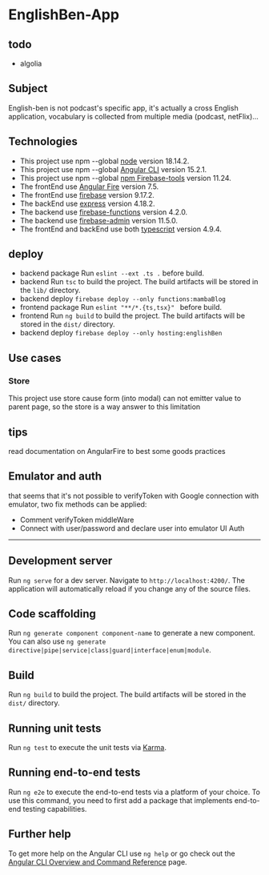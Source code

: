 # EnglishBen-App

## todo
- algolia

## Subject 
English-ben is not podcast's specific app, it's actually a cross English application, vocabulary is collected from multiple media (podcast, netFlix)...

## Technologies
- This project use npm --global [node](https://nodejs.org/en) version 18.14.2.
- This project use npm --global [Angular CLI](https://github.com/angular/angular-cli) version 15.2.1.
- This project use npm --global [npm Firebase-tools](https://www.npmjs.com/package/firebase-tools) version 11.24.
- The frontEnd use [Angular Fire](https://github.com/angular/angularfire) version 7.5.
- The frontEnd use [firebase](https://www.npmjs.com/package/firebase) version 9.17.2.
- The backEnd use [express](http://expressjs.com/) version 4.18.2.
- The backend use [firebase-functions](https://www.npmjs.com/package/firebase-functions) version 4.2.0.
- The backend use [firebase-admin](https://www.npmjs.com/package/firebase-admin) version 11.5.0.
- The frontEnd and backEnd use both [typescript](https://www.typescriptlang.org/) version 4.9.4.

## deploy
- backend package Run `eslint --ext .ts .` before build.
- backend Run `tsc` to build the project. The build artifacts will be stored in the `lib/` directory.
- backend deploy `firebase deploy --only functions:mambaBlog`
- frontend package Run `eslint "**/*.{ts,tsx}" ` before build.
- frontend Run `ng build` to build the project. The build artifacts will be stored in the `dist/` directory.
- backend deploy `firebase deploy --only hosting:englishBen`

## Use cases

### Store
This project use store cause form (into modal) can not emitter value to parent page, so the store is a way answer to this limitation  

## tips
read documentation on AngularFire to best some goods practices

## Emulator and auth
that seems that it's not possible to verifyToken with Google connection with emulator, two fix methods can be applied:
- Comment verifyToken middleWare
- Connect with user/password and declare user into emulator UI Auth




---

## Development server

Run `ng serve` for a dev server. Navigate to `http://localhost:4200/`. The application will automatically reload if you change any of the source files.

## Code scaffolding

Run `ng generate component component-name` to generate a new component. You can also use `ng generate directive|pipe|service|class|guard|interface|enum|module`.

## Build

Run `ng build` to build the project. The build artifacts will be stored in the `dist/` directory.

## Running unit tests

Run `ng test` to execute the unit tests via [Karma](https://karma-runner.github.io).

## Running end-to-end tests

Run `ng e2e` to execute the end-to-end tests via a platform of your choice. To use this command, you need to first add a package that implements end-to-end testing capabilities.

## Further help

To get more help on the Angular CLI use `ng help` or go check out the [Angular CLI Overview and Command Reference](https://angular.io/cli) page.
